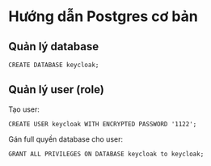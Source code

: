 # Hướng dẫn Postgres cơ bản

## Quản lý database

`CREATE DATABASE keycloak;`

## Quản lý user (role) 

Tạo user:

`CREATE USER keycloak WITH ENCRYPTED PASSWORD '1122';`

Gán full quyền database cho user:

`GRANT ALL PRIVILEGES ON DATABASE keycloak to keycloak;`
